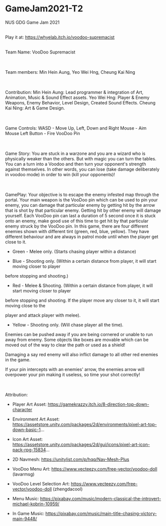 # GameJam2021-T2
NUS GDG Game Jam 2021

<br />Play it at: https://whyelab.itch.io/voodoo-supremacist

<br />Team Name: VooDoo Supremacist

<br /><br />Team members: Min Hein Aung, Yeo Wei Hng, Cheung Kai Ning

<br /><br />Contribution:
Min Hein Aung: Lead programmer & integration of Art, Animation, Music & Sound Effect assets.
Yeo Wei Hng: Player & Enemy Weapons, Enemy Behavior, Level Design, Created Sound Effects.
Cheung Kai Ning: Art & Game Design.

<br /><br />Game Controls: 
WASD - Move Up, Left, Down and Right
Mouse - Aim
Mouse Left Button - Fire VooDoo Pin

<br /><br />Game Story:
You are stuck in a warzone and you are a wizard who is physically weaker than the others. But with magic 
you can turn the tables. You can a turn into a Voodoo and then turn your opponent's strength against themselves. 
In other words, you can lose (take damage deliberately in voodoo mode) in order to win (kill your opponents)!

<br /><br />GamePlay: 
Your objective is to escape the enemy infested map through the portal. Your main weapon is the VooDoo pin which can be used to pin your enemy, you can damage that particular enemy by getting hit by the arrow that is shot by that particular enemy. Getting hit by other enemy will damage yourself. Each VooDoo pin can last a duration of 5 second once it is stuck onto an enemy, make good use of this time to get hit by that particular enemy struck by the VooDoo pin. In this game, there are four different enemies shown with different tint (green, red, blue, yellow). They have different behaviour and are always in patrol mode until when the player get close to it. 

- Green - Melee only. (Starts chasing player within a distance)

- Blue - Shooting only. (Within a certain distance from player, it will start moving closer to player 

before stopping and shooting.)

- Red - Melee & Shooting. (Within a certain distance from player, it will start moving closer to player 

before stopping and shooting. If the player move any closer to it, it will start moving close to the 

player and attack player with melee).

- Yellow - Shooting only. (Will chase player all the time).

Enemies can be pushed away if you are being cornered or unable to run away from enemy. Some objects like boxes are movable which can be moved out of the way to clear the path or used as a shield!

Damaging a say red enemy will also inflict damage to all other red enemies in the game.

If your pin intercepts with an enemies' arrow, the enemies arrow will overpower your pin making it useless, so time your shot correctly!

<br /><br />Attribution:

- Player Art Asset: https://gamekrazzy.itch.io/8-direction-top-down-character

- Environment Art Asset: https://assetstore.unity.com/packages/2d/environments/pixel-art-top-down-basic-1...

- Icon Art Asset: https://assetstore.unity.com/packages/2d/gui/icons/pixel-art-icon-pack-rpg-15834...

- 2D Navmesh: https://unitylist.com/p/hqq/Nav-Mesh-Plus

- VooDoo Menu Art: https://www.vecteezy.com/free-vector/voodoo-doll (lavarmsg)

- VooDoo Level Selection Art: https://www.vecteezy.com/free-vector/voodoo-doll (zhengdacool)

- Menu Music: https://pixabay.com/music/modern-classical-the-introvert-michael-kobrin-10959/

- In Game Music: https://pixabay.com/music/main-title-chasing-victory-main-9448/
